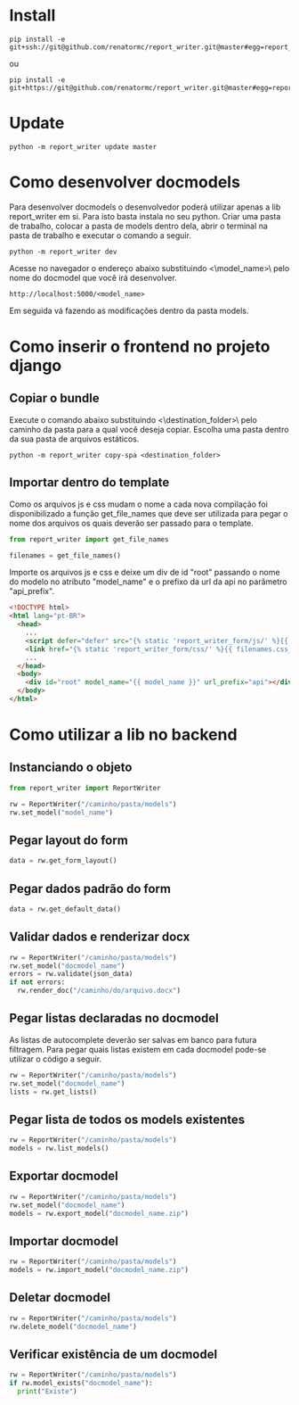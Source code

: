 # Install

```
pip install -e git+ssh://git@github.com/renatormc/report_writer.git@master#egg=report_writer
```
ou
```
pip install -e git+https://git@github.com/renatormc/report_writer.git@master#egg=report_writer
```

# Update
```
python -m report_writer update master
```


# Como desenvolver docmodels
Para desenvolver docmodels o desenvolvedor poderá utilizar apenas a lib report_writer em si. Para isto basta instala no seu python.
Criar uma pasta de trabalho, colocar a pasta de models dentro dela, abrir o terminal na pasta de trabalho e executar o comando a seguir.

```
python -m report_writer dev
```

Acesse no navegador o endereço abaixo substituindo <\model_name>\ pelo nome do docmodel que você irá desenvolver.
```
http://localhost:5000/<model_name>
```

Em seguida vá fazendo as modificações dentro da pasta models.



# Como inserir o frontend no projeto django

## Copiar o bundle

Execute o comando abaixo substituindo <\destination_folder>\ pelo caminho da pasta para a qual você deseja copiar. Escolha uma pasta dentro da sua pasta de arquivos estáticos.

```
python -m report_writer copy-spa <destination_folder>
```

## Importar dentro do template
Como os arquivos js e css mudam o nome a cada nova compilação foi disponibilizado a função get_file_names que deve ser utilizada para pegar o nome dos arquivos 
os quais deverão ser passado para o template.

```python
from report_writer import get_file_names

filenames = get_file_names()
```

Importe os arquivos js e css e deixe um div de id "root" passando o nome do modelo no atributo "model_name" e o prefixo da url da api no parâmetro "api_prefix".

```html
<!DOCTYPE html>
<html lang="pt-BR">
  <head>
    ...
    <script defer="defer" src="{% static 'report_writer_form/js/' %}{{ filenames.js_filename }}"></script>
    <link href="{% static 'report_writer_form/css/' %}{{ filenames.css_filename }}" rel="stylesheet" />
    ...
  </head>
  <body>
    <div id="root" model_name="{{ model_name }}" url_prefix="api"></div>
  </body>
</html>
```

# Como utilizar a lib no backend


## Instanciando o objeto
```python
from report_writer import ReportWriter

rw = ReportWriter("/caminho/pasta/models")
rw.set_model("model_name")
```

## Pegar layout do form
```python
data = rw.get_form_layout()
```

## Pegar dados padrão do form
```python
data = rw.get_default_data()
```

## Validar dados e renderizar docx
```python
rw = ReportWriter("/caminho/pasta/models")
rw.set_model("docmodel_name")
errors = rw.validate(json_data)
if not errors:
  rw.render_doc("/caminho/do/arquivo.docx")
```

## Pegar listas declaradas no docmodel
As listas de  autocomplete deverão ser salvas em banco para futura filtragem. Para pegar quais listas existem em cada docmodel pode-se utilizar o código a seguir.

```python
rw = ReportWriter("/caminho/pasta/models")
rw.set_model("docmodel_name")
lists = rw.get_lists()
```

## Pegar lista de todos os models existentes

```python
rw = ReportWriter("/caminho/pasta/models")
models = rw.list_models()
```

## Exportar docmodel

```python
rw = ReportWriter("/caminho/pasta/models")
rw.set_model("docmodel_name")
models = rw.export_model("docmodel_name.zip")
```

## Importar docmodel

```python
rw = ReportWriter("/caminho/pasta/models")
models = rw.import_model("docmodel_name.zip")
```

## Deletar docmodel

```python
rw = ReportWriter("/caminho/pasta/models")
rw.delete_model("docmodel_name")
```

## Verificar existência de um docmodel

```python
rw = ReportWriter("/caminho/pasta/models")
if rw.model_exists("docmodel_name"):
  print("Existe")
```